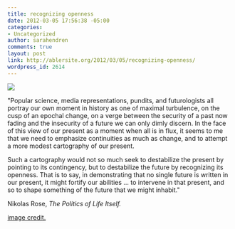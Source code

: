 ```yaml
---
title: recognizing openness
date: 2012-03-05 17:56:38 -05:00
categories:
- Uncategorized
author: sarahendren
comments: true
layout: post
link: http://ablersite.org/2012/03/05/recognizing-openness/
wordpress_id: 2614
---
```


[![](http://ablersite.files.wordpress.com/2012/03/map-sci_collabo2.jpg?w=1024)](http://ablersite.files.wordpress.com/2012/03/map-sci_collabo2.jpg)

"Popular science, media representations, pundits, and futurologists all portray our own moment in history as one of maximal turbulence, on the cusp of an epochal change, on a verge between the security of a past now fading and the insecurity of a future we can only dimly discern. In the face of this view of our present as a moment when all is in flux, it seems to me that we need to emphasize continuities as much as change, and to attempt a more modest cartography of our present.

Such a cartography would not so much seek to destabilize the present by pointing to its contingency, but to destabilize the future by recognizing its openness. That is to say, in demonstrating that no single future is written in our present, it might fortify our abilities ... to intervene in that present, and so to shape something of the future that we might inhabit."

Nikolas Rose, _The Politics of Life Itself._

[image credit.](http://www.google.com/imgres?start=157&hl=en&client=firefox-a&hs=XQ2&sa=X&rls=org.mozilla:en-US:official&biw=1431&bih=933&tbm=isch&prmd=imvns&tbnid=u_P42QiaU4QZNM:&imgrefurl=http://augmentation.blogspot.com/&docid=z1U1JtZ7bMtBwM&imgurl=http://flowingdata.com/wp-content/uploads/2011/01/collabo_links-medium-900x450.jpg&w=900&h=450&ei=zEFVT76KI6Xq0gHq_5C9DQ&zoom=1&iact=rc&dur=668&sig=100649654285995130329&page=5&tbnh=94&tbnw=188&ndsp=40&ved=1t:429,r:1,s:157&tx=102&ty=52)
